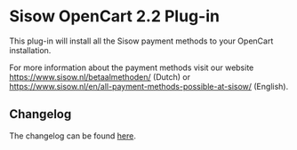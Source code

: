 # Sisow OpenCart 2.2 Plug-in

This plug-in will install all the Sisow payment methods to your OpenCart installation. 

For more information about the payment methods visit our website https://www.sisow.nl/betaalmethoden/ (Dutch) or https://www.sisow.nl/en/all-payment-methods-possible-at-sisow/ (English).

## Changelog

The changelog can be found [here](/CHANGELOG.md).
